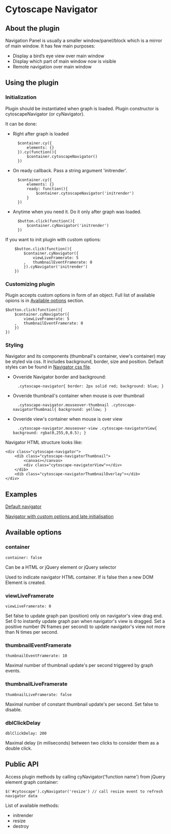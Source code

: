 # Cytoscape Navigator

## About the plugin

Navigation Panel is usually a smaller window/panel/block which is a mirror of main window. It has few main purposes:

* Display a bird’s eye view over main window
* Display which part of main window now is visible
* Remote navigation over main window

## Using the plugin

### Initialization

Plugin should be instantiated when graph is loaded. Plugin constructor is cytoscapeNavigator (or cyNavigator).

It can be done: 

* Right after graph is loaded

        $container.cy({
            elements: {}
        }).cy(function(){
            $container.cytoscapeNavigator()
        })
* On ready callback. Pass a string argument 'initrender'.

        $container.cy({
            elements: {}
            ready: function(){
                $container.cytoscapeNavigator('initrender')
            } 
        })
* Anytime when you need it. Do it only after graph was loaded. 

        $button.click(function(){
            $container.cyNavigator('initrender')
        })

If you want to init plugin with custom options:

        $button.click(function(){
            $container.cyNavigator({
                viewLiveFramerate: 5
            ,   thumbnailEventFramerate: 0
            }).cyNavigator('initrender')
        })
        
### Customizing plugin

Plugin accepts custom options in form of an object. Full list of available opions is in [Available options](#available-options) section.

    $button.click(function(){
        $container.cyNavigator({
            viewLiveFramerate: 5
        ,   thumbnailEventFramerate: 0
        })
    })
        
### Styling

Navigator and its components (thumbnail's container, view's container) may be styled via css.
It includes background, border, size and position. Default styles can be found in [Navigator css file](https://github.com/bumbu/cytoscape.js/blob/navigator/src/plugins/jquery.cytoscape-navigator.css).

* Ovveride Navigator border and background:

        .cytoscape-navigator{ border: 2px solid red; background: blue; }
* Ovveride thumbnail's container when mouse is over thumbnail

        .cytoscape-navigator.mouseover-thumbnail .cytoscape-navigatorThumbnail{ background: yellow; }
* Ovveride view's container when mouse is over view

        .cytoscape-navigator.mouseover-view .cytoscape-navigatorView{ background: rgba(0,255,0,0.5); }

Navigator HTML structure looks like:

    <div class="cytoscape-navigator">
        <dib class="cytoscape-navigatorThumbnail">
            <canvas></canvas>
            <div class="cytoscape-navigatorView"></div>
        </dib>
        <dib class="cytoscape-navigatorThumbnailOverlay"></dib>
    </div>

## Examples

[Default navigator](http://jsbin.com/EbIT/latest/edit)

[Navigator with custom options and late initialisation](http://jsbin.com/EMELiQI/1/edit)

## Available options

### container 
    container: false
    
Can be a HTML or jQuery element or jQuery selector

Used to indicate navigator HTML container. If is false then a new DOM Element is created.
    
### viewLiveFramerate
    viewLiveFramerate: 0
    
Set false to update graph pan (position) only on navigator's view drag end.
Set 0 to instantly update graph pan when navigator's view is dragged.
Set a positive number (N frames per second) to update navigator's view not more than N times per second.

### thumbnailEventFramerate
    thumbnailEventFramerate: 10
    
Maximal number of thumbnail update's per second triggered by graph events.

### thumbnailLiveFramerate
    thumbnailLiveFramerate: false
    
Maximal number of constant thumbnail update's per second. Set false to disable.

### dblClickDelay
    dblClickDelay: 200
    
Maximal delay (in miliseconds) between two clicks to consider them as a double click.

## Public API

Access plugin methods by calling cyNavigator('function name') from jQuery element graph container:

    $('#cytoscape').cyNavigator('resize') // call resize event to refresh navigator data
    
List of available methods:
* initrender
* resize
* destroy

